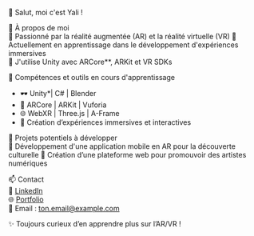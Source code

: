 👋 Salut, moi c'est   Yali !

🎯 À propos de moi  
🔹 Passionné par la réalité augmentée (AR) et la réalité virtuelle (VR)
🔹 Actuellement en apprentissage dans le développement d'expériences immersives  
🔹 J'utilise Unity avec ARCore**, ARKit et VR SDKs 

🚀 Compétences et outils en cours d'apprentissage  
- 🕶️ Unity*| C# | Blender  
- 📱 ARCore | ARKit | Vuforia
- 🌐 WebXR | Three.js | A-Frame 
- 🎨 Création d’expériences immersives et interactives  

📌 Projets potentiels à développer   
🚧 Développement d'une application mobile en AR pour la découverte culturelle
🚧 Création d’une plateforme web pour promouvoir des artistes numériques 

📫 Contact  
💼 [LinkedIn](www.linkedin.com/in/bobby-franck-yalinguena-1725882b4)  
🌐 [Portfolio]()  
📧 Email : [ton.email@example.com](yalinguenabob@gmail.com)  

✨ Toujours curieux d’en apprendre plus sur l’AR/VR !

<!---
Yali-debug/Yali-debug is a ✨ special ✨ repository because its `README.md` (this file) appears on your GitHub profile.
You can click the Preview link to take a look at your changes.
--->
